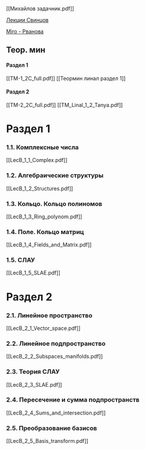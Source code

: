 [[Михайлов задачник.pdf]]

[Лекции Свинцов](https://vk.com/video/playlist/-227233132_4)

[Miro - Рванова](https://miro.com/app/board/uXjVKhXcG3s=/)

## Теор. мин

#### Раздел 1
[[TM-1_2C_full.pdf]]
[[Теормин линал раздел 1]]
#### Раздел 2
[[TM-2_2C_full.pdf]]
[[TM_Linal_1_2_Tanya.pdf]]


# Раздел 1
### 1.1. Комплексные числа
[[LecB_1_1_Complex.pdf]]
### 1.2. Алгебраические структуры
[[LecB_1_2_Structures.pdf]]
### 1.3. Кольцо. Кольцо полиномов
[[LecB_1_3_Ring_polynom.pdf]]
### 1.4. Поле. Кольцо матриц
[[LecB_1_4_Fields_and_Matrix.pdf]]
### 1.5. СЛАУ
[[LecB_1_5_SLAE.pdf]]
# Раздел 2
### 2.1. Линейное пространство
[[LecB_2_1_Vector_space.pdf]]
### 2.2. Линейное подпространство
[[LecB_2_2_Subspaces_manifolds.pdf]]
### 2.3. Теория СЛАУ
[[LecB_2_3_SLAE.pdf]]
### 2.4. Пересечение и сумма подпространств
[[LecB_2_4_Sums_and_intersection.pdf]]
### 2.5.  Преобразование базисов
[[LecB_2_5_Basis_transform.pdf]]